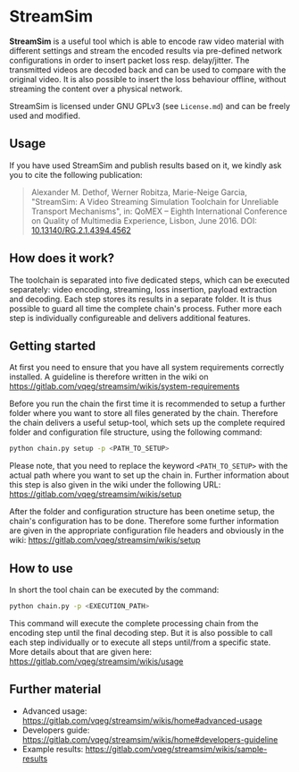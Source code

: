 # StreamSim

**StreamSim** is a useful tool which is able to encode raw
video material with different settings and stream the encoded results via
pre-defined network configurations in order to insert packet loss resp.
delay/jitter. The transmitted videos are decoded back and can be used to compare
with the original video. It is also possible to insert the loss behaviour
offline, without streaming the content over a physical network.

StreamSim is licensed under GNU GPLv3 (see `License.md`) and can be freely used
and modified.

## Usage

If you have used StreamSim and publish results based on it, we kindly ask you to 
cite the following publication:

> Alexander M. Dethof, Werner Robitza, Marie-Neige Garcia, "StreamSim: A Video
Streaming Simulation Toolchain for Unreliable Transport Mechanisms", in:
QoMEX – Eighth International Conference on Quality of Multimedia Experience,
Lisbon, June 2016. DOI: [10.13140/RG.2.1.4394.4562](http://dx.doi.org/10.13140/RG.2.1.4394.4562)

## How does it work?
The toolchain is separated into five dedicated steps, which can be executed
separately: video encoding, streaming, loss insertion, payload extraction and
decoding. Each step stores its results in a separate folder. It is thus possible
to guard all time the complete chain's process. Futher more each step is
individually configureable and delivers additional features.

## Getting started
At first you need to ensure that you have all system requirements correctly
installed. A guideline is therefore written in the wiki on
https://gitlab.com/vqeg/streamsim/wikis/system-requirements

Before you run the chain the first time it is recommended to setup a further
folder where you want to store all files generated by the chain. Therefore the
chain delivers a useful setup-tool, which sets up the complete required folder
and configuration file structure, using the following command:

```bash
python chain.py setup -p <PATH_TO_SETUP>
```

Please note, that you need to replace the keyword ```<PATH_TO_SETUP>``` with the
actual path where you want to set up the chain in. Further information about
this step is also given in the wiki under the following URL:
https://gitlab.com/vqeg/streamsim/wikis/setup

After the folder and configuration structure has been onetime setup, the
chain's configuration has to be done. Therefore some further information are
given in the appropriate configuration file headers and obviously in the wiki:
https://gitlab.com/vqeg/streamsim/wikis/setup

## How to use

In short the tool chain can be executed by the command:

```bash
python chain.py -p <EXECUTION_PATH>
```

This command will execute the complete processing chain from the encoding step
until the final decoding step. But it is also possible to call each step
individually or to execute all steps until/from a specific state. More details
about that are given here:
https://gitlab.com/vqeg/streamsim/wikis/usage

## Further material

* Advanced usage: https://gitlab.com/vqeg/streamsim/wikis/home#advanced-usage
* Developers guide: https://gitlab.com/vqeg/streamsim/wikis/home#developers-guideline
* Example results: https://gitlab.com/vqeg/streamsim/wikis/sample-results
